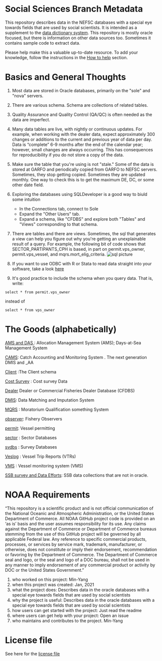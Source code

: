 # Social Sciences Branch Metadata
This repository describes data in the NEFSC databases with a special eye towards fields that are used by social scientists.  It is intended as a supplement to the [data dictionary system](https://nova.nefsc.noaa.gov/datadict/). This repository is mostly oracle focused, but there is information on other data sources too.  Sometimes it contains sample code to extract data.

Please help make this a valuable up-to-date resource.  To add your knowledge, follow the instructions in the [How to help](https://github.com/NEFSC/READ-SSB-Lee-WorkingEfficiently) section.

# Basics and General Thoughts

1. Most data are stored in Oracle databases, primarily on the "sole" and "nova" servers.

1. There are various schema. Schema are collections of related tables.

1. Quality Assurance and Quality Control (QA/QC) is often needed as the data are imperfect. 

1.  Many data tables are live, with nightly or continuous updates. For example, when working with the  dealer data, expect approximately 300 changes or additions to the current and previous year of data per day. Data is “complete” 6-9 months after the end of the calendar year; however, small changes are always occurring.
This has consequences for reproducibility if you do not store a copy of the data.

1.  Make sure the table that you're using is not "stale."  Some of the data is stored at GARFO and periodically copied from GARFO to NEFSC servers. Sometimes, they stop getting copied. Sometimes they are updated monthly. One way to check this is to get the maximum DE, DC, or some other date field.

1. Exploring the databases using SQLDeveloper is a good way to biuld some intuition
    +  In the Connections tab, connect to Sole
    +  Expand the "Other Users" tab.
    +  Expand a schema, like "CFDBS" and explore both "Tables" and "Views" corresponding to that schema.
    

1.  There are tables and there are views.  Sometimes, the sql that generates a view can help you figure out why you're getting an unexplainable result of a query. For example, the following bit of code shows that SECTOR_PARTIPANTS_CPH is based, in part on permit.vps_owner, permit.vps_vessel, and mqrs.mort_elig_criteria.
![sql picture](/figures/sql.png)

1.  If you want to use ODBC with R or Stata to read data straight into your software, take a look [here](https://github.com/NEFSC/READ-SSB-Lee-project-template)

1.  It's good practice to include the schema when you query data. That is, write:
```
select * from permit.vps_owner
```
instead of 
```
select * from vps_owner

```
 
# The Goods (alphabetically)

[AMS and DAS ](AMS_DAS.md) : Allocation Management System (AMS); Days-at-Sea Management System

[CAMS](CAMS.md): Catch Accounting and Monitoring System . The next generation DMIS and _AA

[Client](Client.md) :The Client schema


[Cost Survey](Cost_survey.md) : Cost survey Data

[Dealer](dealer.md) Dealer or Commercial Fisheries Dealer Database (CFDBS)

[DMIS](DMIS.md): Data Matching and Imputation System

[MQRS](MQRS.md) : Moratorium Qualification something System

[observer](observer.md): Fishery Observers

[permit](permit.md): Vessel permitting

[sector](sector.md) : Sector Databases

[svdbs](svdbs.md) : Survey Databases

[Veslog](veslog.md) : Vessel Trip Reports (VTRs)

[VMS](VMS.md) : Vessel monitoring system  (VMS)

[SSB survey and Data Efforts](SSB%20Survey%20and%20Data%20Efforts%20Tracking.md): SSB data collections that are not in oracle.


# NOAA Requirements
“This repository is a scientific product and is not official communication of the National Oceanic and Atmospheric Administration, or the United States Department of Commerce. All NOAA GitHub project code is provided on an ‘as is’ basis and the user assumes responsibility for its use. Any claims against the Department of Commerce or Department of Commerce bureaus stemming from the use of this GitHub project will be governed by all applicable Federal law. Any reference to specific commercial products, processes, or services by service mark, trademark, manufacturer, or otherwise, does not constitute or imply their endorsement, recommendation or favoring by the Department of Commerce. The Department of Commerce seal and logo, or the seal and logo of a DOC bureau, shall not be used in any manner to imply endorsement of any commercial product or activity by DOC or the United States Government.”


1. who worked on this project:  Min-Yang
1. when this project was created: Jan, 2021 
1. what the project does: Describes data in the oracle databases with a special eye towards fields that are used by social scientists
1. why the project is useful:  Describes data in the oracle databases with a special eye towards fields that are used by social scientists
1. how users can get started with the project: Just read the readme
1. where users can get help with your project:  Open an issue
1. who maintains and contributes to the project. Min-Yang

# License file
See here for the [license file](https://github.com/minyanglee/READ-SSB-Lee-metadata/blob/main/License.txt)
